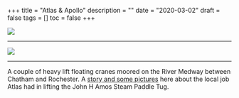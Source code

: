 +++
title = "Atlas & Apollo"
description = ""
date = "2020-03-02"
draft = false
tags = []
toc = false
+++

<img style="display:block;margin:auto" src="https://i.ibb.co/chtGbxrq/apollo-atlas-on-the-medway-at-chatham-5151655127-o.png">

---

<img style="display:block;margin:auto" src="https://i.ibb.co/NdWmNKLv/misty-cranes-5770938699-o.png">

---

A couple of heavy lift floating cranes moored on the River Medway between Chatham and Rochester. A [story and some pictures](https://www.medwaymaritimetrust.org.uk/johnhamos/pages/history.html) here about the local job Atlas had in lifting the John H Amos Steam Paddle Tug.